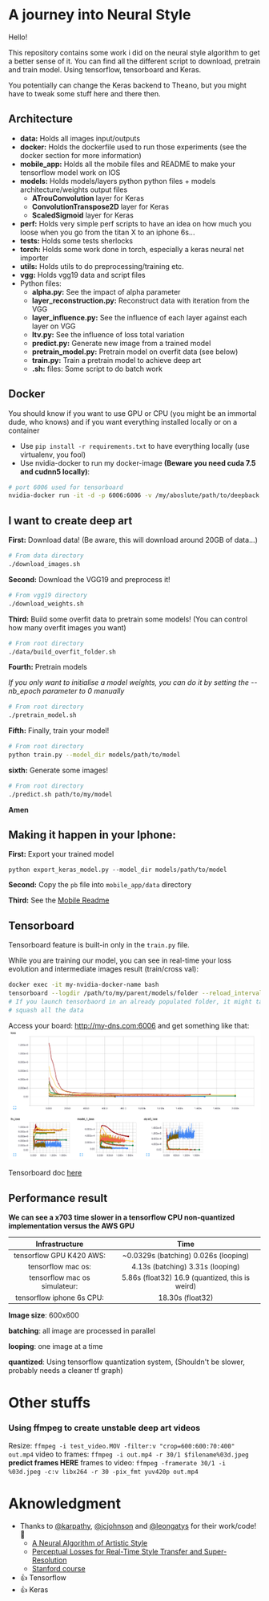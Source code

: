# A journey into Neural Style
Hello!

This repository contains some work i did on the neural style algorithm to get a better sense of it.
You can find all the different script to download, pretrain and train model. Using tensorflow, tensorboard and Keras.

You potentially can change the Keras backend to Theano, but you might have to tweak some stuff here and there then.

## Architecture
- **data:** Holds all images input/outputs
- **docker:** Holds the dockerfile used to run those experiments (see the docker section for more information)
- **mobile_app:** Holds all the mobile files and README to make your tensorflow model work on IOS
- **models:** Holds models/layers python python files + models architecture/weights output files
  - **ATrouConvolution** layer for Keras
  - **ConvolutionTranspose2D** layer for Keras
  - **ScaledSigmoid** layer for Keras
- **perf:** Holds very simple perf scripts to have an idea on how much you loose when you go from the titan X to an iphone 6s...
- **tests:** Holds some tests sherlocks
- **torch:** Holds some work done in torch, especially a keras neural net importer
- **utils:** Holds utils to do preprocessing/training etc.
- **vgg:** Holds vgg19 data and script files
- Python files:
  - **alpha.py:** See the impact of alpha parameter
  - **layer_reconstruction.py:** Reconstruct data with iteration from the VGG
  - **layer_influence.py:** See the influence of each layer against each layer on VGG
  - **ltv.py:** See the influence of loss total variation
  - **predict.py:** Generate new image from a trained model
  - **pretrain_model.py:** Pretrain model on overfit data (see below)
  - **train.py:** Train a pretrain model to achieve deep art
  - **.sh:** files: Some script to do batch work

## Docker
You should know if you want to use GPU or CPU (you might be an immortal dude, who knows) and if you want everything installed locally or on a container
- Use `pip install -r requirements.txt` to have everything locally (use virtualenv, you fool)
- Use nvidia-docker to run my docker-image **(Beware you need cuda 7.5 and cudnn5 locally)**:
```bash
# port 6006 used for tensorboard
nvidia-docker run -it -d -p 6006:6006 -v /my/aboslute/path/to/deepback:/root/deepback --name deepback morgangiraud/dlsak
```

## I want to create deep art
**First:** Download data! (Be aware, this will download around 20GB of data...)
```bash
# From data directory
./download_images.sh
```

**Second:** Download the VGG19 and preprocess it!
```bash
# From vgg19 directory
./download_weights.sh
```

**Third:** Build some overfit data to pretrain some models! (You can control how many overfit images you want)
```bash
# From root directory
./data/build_overfit_folder.sh
```

**Fourth:** Pretrain models

*If you only want to initialise a model weights, you can do it by setting the --nb_epoch parameter to 0 manually*
```bash
# From root directory
./pretrain_model.sh
```

**Fifth:** Finally, train your model!
```bash
# From root directory
python train.py --model_dir models/path/to/model
```

**sixth:** Generate some images!
```bash
# From root directory
./predict.sh path/to/my/model
```
**Amen**

## Making it happen in your Iphone:
**First:** Export your trained model
```
python export_keras_model.py --model_dir models/path/to/model
```

**Second:** Copy the `pb` file into `mobile_app/data` directory

**Third:** See the [Mobile Readme](mobile_app)

## Tensorboard
Tensorboard feature is built-in only in the `train.py` file.

While you are training our model, you can see in real-time your loss evolution and intermediate images result (train/cross val):
```bash
docker exec -it my-nvidia-docker-name bash
tensorboard --logdir /path/to/my/parent/models/folder --reload_interval 20
# If you launch tensorbaord in an already populated folder, it might take time before it can 
# squash all the data
```
Access your board: http://my-dns.com:6006 and get something like that:
![Tensorboard](screenshot-tensorboard.png)

Tensorboard doc [here](https://www.tensorflow.org/versions/r0.9/how_tos/summaries_and_tensorboard/index.html)

## Performance result
**We can see a x703 time slower in a tensorflow CPU non-quantized implementation versus the AWS GPU**

| Infrastructure | Time |
|:--:|:--:|
| tensorflow GPU K420 AWS: | ~0.0329s (batching) 0.026s (looping) | 
| tensorflow mac os:  | 4.13s (batching) 3.31s (looping) |
| tensorflow mac os simulateur:  | 5.86s (float32) 16.9 (quantized, this is weird) |
| tensorflow iphone 6s CPU: | 18.30s (float32) |

**Image size**: 600x600

**batching**: all image are processed in parallel

**looping**: one image at a time

**quantized**: Using tensorflow quantization system, (Shouldn't be slower, probably needs a cleaner tf graph)

# Other stuffs
### Using ffmpeg to create unstable deep art videos
Resize: `ffmpeg -i test_video.MOV -filter:v "crop=600:600:70:400" out.mp4`
video to frames: `ffmpeg -i out.mp4 -r 30/1 $filename%03d.jpeg`
**predict frames HERE**
frames to video: `ffmpeg -framerate 30/1 -i %03d.jpeg -c:v libx264 -r 30 -pix_fmt yuv420p out.mp4`

# Aknowledgment
- Thanks to [@karpathy](https://github.com/karpathy), [@jcjohnson](https://github.com/jcjohnson) and [@leongatys](https://github.com/leongatys) for their work/code! :beers:
  - [A Neural Algorithm of Artistic Style](https://arxiv.org/abs/1508.06576)
  - [Perceptual Losses for Real-Time Style Transfer and Super-Resolution](http://arxiv.org/abs/1603.08155)
  - [Stanford course](http://cs231n.stanford.edu/)
- :+1: Tensorflow
- :+1: Keras